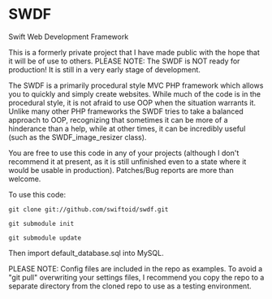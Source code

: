 SWDF
====

Swift Web Development Framework

This is a formerly private project that I have made public with the hope that it will be of use to others. PLEASE NOTE: The SWDF is NOT ready for production! It is still in a very early stage of development.

The SWDF is a primarily procedural style MVC PHP framework which allows you to quickly and simply create websites. While much of the code is in the procedural style, it is not afraid to use OOP when the situation warrants it. Unlike many other PHP frameworks the SWDF tries to take a balanced approach to OOP, recognizing that sometimes it can be more of a hinderance than a help, while at other times, it can be incredibly useful (such as the SWDF_image_resizer class).

You are free to use this code in any of your projects (although I don't recommend it at present, as it is still unfinished even to a state where it would be usable in production). Patches/Bug reports are more than welcome.

To use this code: 

`git clone git://github.com/swiftoid/swdf.git`

`git submodule init`

`git submodule update`

Then import default_database.sql into MySQL.

PLEASE NOTE: Config files are included in the repo as examples. To avoid a "git pull" overwriting your settings files, I recommend you copy the repo to a separate directory from the cloned repo to use as a testing environment.
